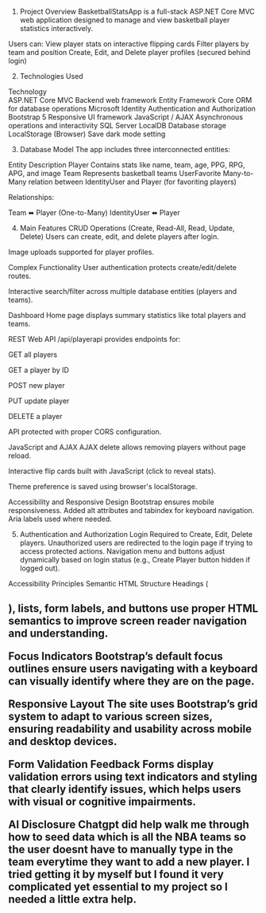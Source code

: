 1. Project Overview
BasketballStatsApp is a full-stack ASP.NET Core MVC web application designed to manage and view basketball player statistics interactively.

Users can:
View player stats on interactive flipping cards
Filter players by team and position
Create, Edit, and Delete player profiles (secured behind login)

2. Technologies Used

Technology	
ASP.NET Core MVC	        Backend web framework
Entity Framework           Core	ORM for database operations
Microsoft Identity	        Authentication and Authorization
Bootstrap 5	Responsive     UI framework
JavaScript / AJAX	        Asynchronous operations and interactivity
SQL Server LocalDB	      Database storage
LocalStorage (Browser)	  Save dark mode setting

3. Database Model
The app includes three interconnected entities:

Entity	Description
Player	Contains stats like name, team, age, PPG, RPG, APG, and image
Team	Represents basketball teams
UserFavorite	Many-to-Many relation between IdentityUser and Player (for favoriting players)

Relationships:

Team ⬌ Player (One-to-Many)
IdentityUser ⬌ Player 

4. Main Features
 CRUD Operations (Create, Read-All, Read, Update, Delete)
Users can create, edit, and delete players after login.

Image uploads supported for player profiles.

 Complex Functionality
User authentication protects create/edit/delete routes.

Interactive search/filter across multiple database entities (players and teams).

 Dashboard
Home page displays summary statistics like total players and teams.

 REST Web API
/api/playerapi provides endpoints for:

GET all players

GET a player by ID

POST new player

PUT update player

DELETE a player

API protected with proper CORS configuration.

 JavaScript and AJAX
AJAX delete allows removing players without page reload.

Interactive flip cards built with JavaScript (click to reveal stats).

Theme preference is saved using browser's localStorage.

Accessibility and Responsive Design
Bootstrap ensures mobile responsiveness.
Added alt attributes and tabindex for keyboard navigation.
Aria labels used where needed.

5. Authentication and Authorization
Login Required to Create, Edit, Delete players.
Unauthorized users are redirected to the login page if trying to access protected actions.
Navigation menu and buttons adjust dynamically based on login status (e.g., Create Player button hidden if logged out).


Accessibility Principles
Semantic HTML Structure
Headings (<h2>), lists, form labels, and buttons use proper HTML semantics to improve screen reader navigation and understanding.

Focus Indicators
Bootstrap’s default focus outlines ensure users navigating with a keyboard can visually identify where they are on the page.

Responsive Layout
The site uses Bootstrap’s grid system to adapt to various screen sizes, ensuring readability and usability across mobile and desktop devices.

Form Validation Feedback
Forms display validation errors using text indicators and styling that clearly identify issues, which helps users with visual or cognitive impairments.

AI Disclosure
Chatgpt did help walk me through how to seed data which is all the NBA teams so the user doesnt have to manually type in the team everytime they want to add a new player. I tried getting it by myself but I found it very complicated yet essential to my project so I needed a little extra help.


